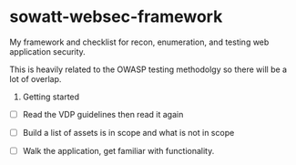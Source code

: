 # sowatt-websec-framework
My framework and checklist for recon, enumeration, and testing web application security.

This is heavily related to the OWASP testing methodolgy so there will be a lot of overlap.

1. Getting started
- [ ] Read the VDP guidelines then read it again
- [ ] Build a list of assets is in scope and what is not in scope
- [ ] Walk the application, get familiar with functionality.

 
